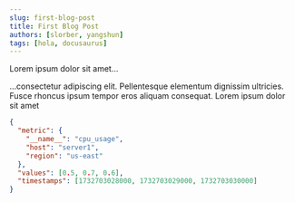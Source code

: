 ```yaml
---
slug: first-blog-post
title: First Blog Post
authors: [slorber, yangshun]
tags: [hola, docusaurus]
---
```


Lorem ipsum dolor sit amet...

<!-- truncate -->

...consectetur adipiscing elit. Pellentesque elementum dignissim ultricies. Fusce rhoncus ipsum tempor eros aliquam consequat. Lorem ipsum dolor sit amet

```json
{
  "metric": {
    "__name__": "cpu_usage",
    "host": "server1",
    "region": "us-east"
  },
  "values": [0.5, 0.7, 0.6],
  "timestamps": [1732703028000, 1732703029000, 1732703030000]
}
```
